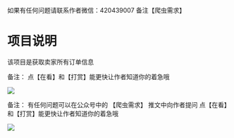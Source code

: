 如果有任何问题请联系作者微信：420439007 备注【爬虫需求】

# 项目说明

该项目是获取卖家所有订单信息

备注：
点【在看】和【打赏】能更快让作者知道你的着急哦

![](https://www.tybai.com/static/jpg/follow.jpg)

备注：
有任何问题可以在公众号中的 【爬虫需求】 推文中向作者提问
点【在看】和【打赏】能更快让作者知道你的着急哦

![](https://www.tybai.com/static/jpg/follow.jpg)